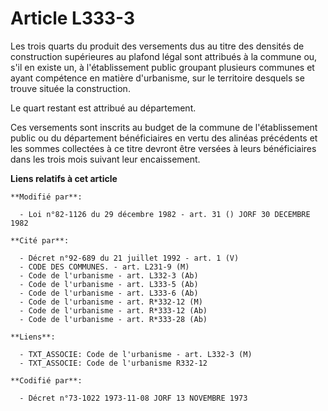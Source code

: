 # Article L333-3

Les trois quarts du produit des versements dus au titre des densités de construction supérieures au plafond légal sont
attribués à la commune ou, s'il en existe un, à l'établissement public groupant plusieurs communes et ayant compétence en
matière d'urbanisme, sur le territoire desquels se trouve située la construction.

Le quart restant est attribué au département.

Ces versements sont inscrits au budget de la commune de l'établissement public ou du département bénéficiaires en vertu des
alinéas précédents et les sommes collectées à ce titre devront être versées à leurs bénéficiaires dans les trois mois suivant
leur encaissement.

**Liens relatifs à cet article**

	**Modifié par**:

	  - Loi n°82-1126 du 29 décembre 1982 - art. 31 () JORF 30 DECEMBRE 1982

	**Cité par**:

	  - Décret n°92-689 du 21 juillet 1992 - art. 1 (V)
	  - CODE DES COMMUNES. - art. L231-9 (M)
	  - Code de l'urbanisme - art. L332-3 (Ab)
	  - Code de l'urbanisme - art. L333-5 (Ab)
	  - Code de l'urbanisme - art. L333-6 (Ab)
	  - Code de l'urbanisme - art. R*332-12 (M)
	  - Code de l'urbanisme - art. R*333-12 (Ab)
	  - Code de l'urbanisme - art. R*333-28 (Ab)

	**Liens**:

	  - TXT_ASSOCIE: Code de l'urbanisme - art. L332-3 (M)
	  - TXT_ASSOCIE: Code de l'urbanisme R332-12

	**Codifié par**:

	  - Décret n°73-1022 1973-11-08 JORF 13 NOVEMBRE 1973

